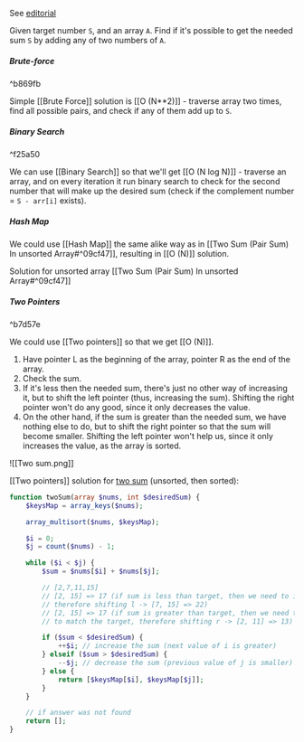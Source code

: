 See [editorial](https://www.geeksforgeeks.org/pair-with-given-sum-in-sorted-array-two-sum-ii/) 

Given target number `S`, and an array `A`. Find if it's possible to get the needed sum `S` by adding any of two numbers of `A`.
##### Brute-force
^b869fb

Simple [[Brute Force]] solution is [[O (N**2)]] - traverse array two times, find all possible pairs, and check if any of them add up to `S`.
##### Binary Search
^f25a50

We can use [[Binary Search]] so that we'll get [[O (N log N)]] - traverse an array, and on every iteration it run binary search to check for the second number that will make up the desired sum (check if the complement number = `S - arr[i]` exists).
##### Hash Map

We could use [[Hash Map]] the same alike way as in [[Two Sum (Pair Sum) In unsorted Array#^09cf47]], resulting in [[O (N)]] solution.

Solution for unsorted array [[Two Sum (Pair Sum) In unsorted Array#^09cf47]]

##### Two Pointers 
^b7d57e

We could use [[Two pointers]] so that we get [[O (N)]].

1. Have pointer L  as the beginning of the array, pointer R as the end of the array. 
2. Check the sum. 
3. If it's less then the needed sum, there's just no other way of increasing it, but to shift the left pointer (thus, increasing the sum). Shifting the right pointer won't do any good, since it only decreases the value.
4. On the other hand, if the sum is greater than the needed sum, we have nothing else to do, but to shift the right pointer so that the sum will become smaller. Shifting the left pointer won't help us, since it only increases the value, as the array is sorted.

![[Two sum.png]]

[[Two pointers]] solution for [two sum](https://leetcode.com/problems/two-sum/) (unsorted, then sorted):

```php
function twoSum(array $nums, int $desiredSum) {
    $keysMap = array_keys($nums);

    array_multisort($nums, $keysMap);

    $i = 0;
    $j = count($nums) - 1;

    while ($i < $j) {
        $sum = $nums[$i] + $nums[$j];

        // [2,7,11,15]
        // [2, 15] => 17 (if sum is less than target, then we need to increase the sum,
        // therefore shifting l -> [7, 15] => 22)
        // [2, 15] => 17 (if sum is greater than target, then we need to decrease the sum,
        // to match the target, therefore shifting r -> [2, 11] => 13)

        if ($sum < $desiredSum) {
            ++$i; // increase the sum (next value of i is greater)
        } elseif ($sum > $desiredSum) {
            --$j; // decrease the sum (previous value of j is smaller)
        } else {
            return [$keysMap[$i], $keysMap[$j]];
        }
    }

	// if answer was not found
    return [];
}
```
